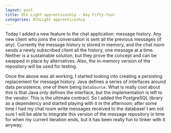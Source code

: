 ```yaml
---
layout: post
title: 8th Light apprenticeship - Day Fifty-four
categories: 8thLight apprenticeship
---
```


Today I added a new feature to the chat application: message history. Any new
client who joins the conversation is sent all the previous messages (if any).
Currently the message history is stored in memory, and the chat room sends a
newly subscribed client all the history, one message at a time. Neither is a
sustainable solution, but they prove the concept and can be swapped in place
by alternatives. Also, the in-memory version of the repository will be used for
testing.

Once the above was all working, I started looking into creating a persisting
replacement for message history. Java defines a series of interfaces around data
persistence, one of them being `DataSource`. What is really cool about this is
that Java only defines the interface, but the implementation is left to the
vendor. This is the ultimate contract. So I added the PostgreSQL library as a
dependency and started playing with it in the afternoon; after some time I had
my chat room write messages received to the database!
I am not sure I will be able to integrate this version of the message repository
in time for when my current iteration ends, but it has been really fun to tinker
with it anyway.

